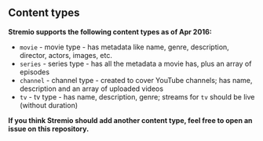 ## Content types

**Stremio supports the following content types as of Apr 2016:**

* ``movie`` - movie type - has metadata like name, genre, description, director, actors, images, etc. 
* ``series`` - series type - has all the metadata a movie has, plus an array of episodes
* ``channel`` - channel type - created to cover YouTube channels; has name, description and an array of uploaded videos
* ``tv`` - tv type - has name, description, genre; streams for ``tv`` should be live (without duration)

**If you think Stremio should add another content type, feel free to open an issue on this repository.**
